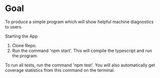 # Goal

To produce a simple program which will show helpful machine diagnostics to users.

Starting the App

1. Clone Repo.
2. Run the command 'npm start'. This will compile the typescript and run the program.

To run all tests, run the command 'npm test'. You will also automatically get coverage statistics from
this command on the terminal.
